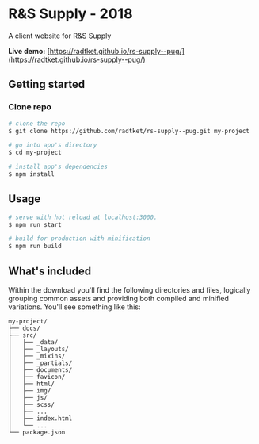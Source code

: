 # R&S Supply - 2018

A client website for R&S Supply

**Live demo:** [https://radtket.github.io/rs-supply--pug/](https://radtket.github.io/rs-supply--pug/)

## Getting started

### Clone repo

```bash
# clone the repo
$ git clone https://github.com/radtket/rs-supply--pug.git my-project

# go into app's directory
$ cd my-project

# install app's dependencies
$ npm install
```

## Usage

```bash
# serve with hot reload at localhost:3000.
$ npm run start

# build for production with minification
$ npm run build
```

## What's included

Within the download you'll find the following directories and files, logically grouping common assets and providing both compiled and minified variations. You'll see something like this:

```code
my-project/
├── docs/
├── src/
│   ├── _data/
│   ├── _layouts/
│   ├── _mixins/
│   ├── _partials/
│   ├── documents/
│   ├── favicon/
│   ├── html/
│   ├── img/
│   ├── js/
│   ├── scss/
│   ├── ...
│   ├── index.html
│   └── ...
└── package.json
```
